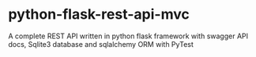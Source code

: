 # python-flask-rest-api-mvc
A complete REST API written in python flask framework with swagger API docs, Sqlite3 database and sqlalchemy ORM with PyTest
